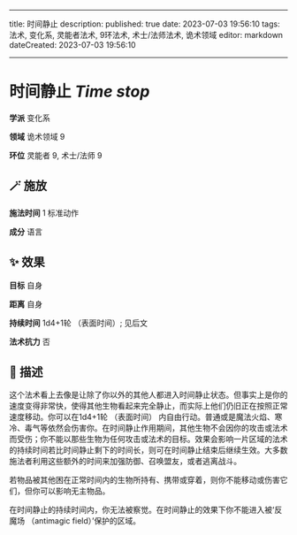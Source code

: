 
---
title: 时间静止
description: 
published: true
date: 2023-07-03 19:56:10
tags: 法术, 变化系, 灵能者法术, 9环法术, 术士/法师法术, 诡术领域
editor: markdown
dateCreated: 2023-07-03 19:56:10

---

# **时间静止** *Time stop*

**学派** 变化系 

**领域** 诡术领域 9

**环位** 灵能者 9, 术士/法师 9

## 🪄 施放

**施法时间** 1 标准动作

**成分** 语言

## ✨ 效果 

**目标** 自身 

**距离** 自身  

**持续时间** 1d4+1轮 （表面时间）; 见后文 

**法术抗力** 否

## 📖 描述

这个法术看上去像是让除了你以外的其他人都进入时间静止状态。但事实上是你的速度变得非常快，使得其他生物看起来完全静止，而实际上他们仍旧正在按照正常速度移动。你可以在1d4+1轮 （表面时间） 内自由行动。普通或是魔法火焰、寒冷、毒气等依然会伤害你。在时间静止作用期间，其他生物不会因你的攻击或法术而受伤；你不能以那些生物为任何攻击或法术的目标。效果会影响一片区域的法术的持续时间若比时间静止剩下的时间长，则可在时间静止结束后继续生效。大多数施法者利用这些额外的时间来加强防御、召唤盟友，或者逃离战斗。

若物品被其他困在正常时间内的生物所持有、携带或穿着，则你不能移动或伤害它们，但你可以影响无主物品。

在时间静止的持续时间内，你无法被察觉。在时间静止的效果下你不能进入被‘反魔场 （antimagic field）’保护的区域。
    